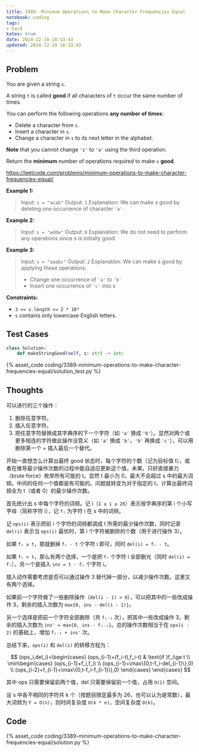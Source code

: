 ```yaml
---
title: 3389. Minimum Operations to Make Character Frequencies Equal
notebook: coding
tags:
- hard
katex: true
date: 2024-12-19 18:13:43
updated: 2024-12-19 18:13:43
---
```

## Problem

You are given a string `s`.

A string `t` is called **good** if all characters of `t` occur the same number of times.

You can perform the following operations **any number of times**:

- Delete a character from `s`.
- Insert a character in `s`.
- Change a character in `s` to its next letter in the alphabet.

**Note** that you cannot change `'z'` to `'a'` using the third operation.

Return the **minimum** number of operations required to make `s` **good**.

<https://leetcode.com/problems/minimum-operations-to-make-character-frequencies-equal/>

**Example 1:**

> Input: `s = "acab"`
> Output: `1`
> Explanation:
> We can make s good by deleting one occurrence of character `'a'`.

**Example 2:**

> Input: `s = "wddw"`
> Output: `0`
> Explanation:
> We do not need to perform any operations since s is initially good.

**Example 3:**

> Input: `s = "aaabc"`
> Output: `2`
> Explanation:
> We can make s good by applying these operations:
>
> - Change one occurrence of `'a'` to `'b'`
> - Insert one occurrence of `'c'` into s

**Constraints:**

- `3 <= s.length <= 2 * 10⁴`
- `s` contains only lowercase English letters.

## Test Cases

``` python
class Solution:
    def makeStringGood(self, s: str) -> int:
```

{% asset_code coding/3389-minimum-operations-to-make-character-frequencies-equal/solution_test.py %}

## Thoughts

可以进行的三个操作：

1. 删除任意字符。
2. 插入任意字符。
3. 把任意字符替换成其字典序的下一个字符（如 `'a'` 换成 `'b'`）。显然对两个或更多相连的字符做此操作没意义（如 `'a'` 换成 `'b'`，`'b'` 再换成 `'c'`），可以用删除第一个 + 插入最后一个替代。

开始一直想怎么计算出最终 good 状态时，每个字符的个数（记为目标值 t），或者在推导最少操作次数的过程中能自适应更新这个值，未果。只好直接暴力（brute force）枚举所有可能的 t。显然 t 最小为 0，最大不会超过 s 中的最大词频。中间的任何一个值都是有可能的。问题就转变为对于指定的 t，计算出最终词频全为 t（或者 0）的最少操作次数。

首先统计出 s 中每个字符的词频。记 i（`1 ≤ i ≤ 26`）表示按字典序的第 i 个小写字母（简称字符 i），记 `fᵢ` 为字符 i 在 s 中的词频。

记 `ops(i)` 表示把前 i 个字符的词频都调成 t 所需的最少操作次数，同时记录 `del(i)` 表示当 `ops(i)` 最优时，第 i 个字符被删除的个数（用于进行操作 3）。

如果 `fᵢ ≥ t`，那就删掉 `fᵢ - t` 个字符 i 即可，同时 `del(i) = fᵢ - t`。

如果 `fᵢ < t`，那么有两个选择，一个是把 `fᵢ` 个字符 i 全部删光（同时 `del(i) = fᵢ`），另一个是插入 `ins = t - fᵢ` 个字符 i。

插入动作需要考虑是否可以通过操作 3 替代掉一部分，以减少操作次数。这里又有两个选择。

如果前一个字符做了一些删除操作（`del(i - 1) > 0`），可以把其中的一些改成操作 3，剩余的插入次数为 `max{0, ins - del(i - 1)}`。

另一个选择是把前一个字符全部删除（共 `fᵢ₋₁` 次），把其中一些改成操作 3，剩余的插入次数为 `ins' = max{0, ins - fᵢ₋₁}`。总的操作次数相当于在 `ops(i - 2)` 的基础上，增加 `fᵢ₋₁ + ins'` 次。

总结下来，`ops(i)` 和 `del(i)` 的转移方程为：

$$
(ops_i,del_i)=\begin{cases}
  (ops_{i-1}+(f_i-t),f_i-t) & \text{if }f_i\ge t \\
  \min\begin{cases}
    (ops_{i-1}+f_i,f_i) \\
    (ops_{i-1}+\max\{0,t-f_i-del_{i-1}\},0) \\
    (ops_{i-2}+f_{i-1}+\max\{0,t-f_i-f_{i-1}\},0)
  \end{cases}
\end{cases}
$$

其中 ops 只需要保留前两个值，del 只需要保留前一个值，占用 `O(1)` 空间。

设 s 中各不相同的字符共 k 个（按题目限定最多为 26，也可以认为是常数），最大词频为 `F = O(n)`，则时间复杂度 `O(k * n)`，空间复杂度 `O(k)`。

## Code

{% asset_code coding/3389-minimum-operations-to-make-character-frequencies-equal/solution.py %}
